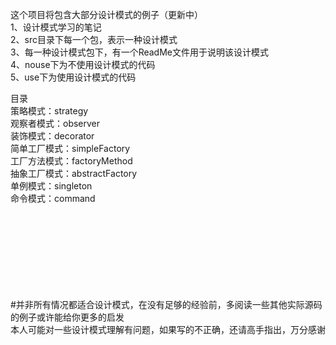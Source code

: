 这个项目将包含大部分设计模式的例子（更新中）<br>
1、设计模式学习的笔记<br>
2、src目录下每一个包，表示一种设计模式<br>
3、每一种设计模式包下，有一个ReadMe文件用于说明该设计模式<br>
4、nouse下为不使用设计模式的代码<br>
5、use下为使用设计模式的代码<br>


目录<br>
策略模式：strategy<br>
观察者模式：observer<br>
装饰模式：decorator<br>
简单工厂模式：simpleFactory<br>
工厂方法模式：factoryMethod<br>
抽象工厂模式：abstractFactory<br>
单例模式：singleton<br>
命令模式：command<br>
<br><br><br><br><br><br><br><br>












#并非所有情况都适合设计模式，在没有足够的经验前，多阅读一些其他实际源码的例子或许能给你更多的启发<br>
本人可能对一些设计模式理解有问题，如果写的不正确，还请高手指出，万分感谢
